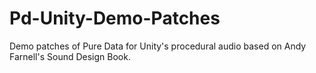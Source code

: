 # Pd-Unity-Demo-Patches
Demo patches of Pure Data for Unity's procedural audio based on Andy Farnell's Sound Design Book.
